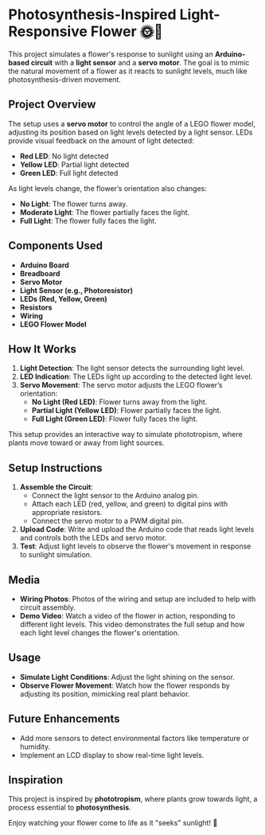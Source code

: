# Photosynthesis-Inspired Light-Responsive Flower 🌞🌸

This project simulates a flower's response to sunlight using an **Arduino-based circuit** with a **light sensor** and a **servo motor**. The goal is to mimic the natural movement of a flower as it reacts to sunlight levels, much like photosynthesis-driven movement.

## Project Overview
The setup uses a **servo motor** to control the angle of a LEGO flower model, adjusting its position based on light levels detected by a light sensor. LEDs provide visual feedback on the amount of light detected:
- **Red LED**: No light detected
- **Yellow LED**: Partial light detected
- **Green LED**: Full light detected

As light levels change, the flower’s orientation also changes:
- **No Light**: The flower turns away.
- **Moderate Light**: The flower partially faces the light.
- **Full Light**: The flower fully faces the light.

## Components Used
- **Arduino Board**
- **Breadboard**
- **Servo Motor**
- **Light Sensor (e.g., Photoresistor)**
- **LEDs (Red, Yellow, Green)**
- **Resistors**
- **Wiring**
- **LEGO Flower Model**

## How It Works
1. **Light Detection**: The light sensor detects the surrounding light level.
2. **LED Indication**: The LEDs light up according to the detected light level.
3. **Servo Movement**: The servo motor adjusts the LEGO flower’s orientation:
   - **No Light (Red LED)**: Flower turns away from the light.
   - **Partial Light (Yellow LED)**: Flower partially faces the light.
   - **Full Light (Green LED)**: Flower fully faces the light.

This setup provides an interactive way to simulate phototropism, where plants move toward or away from light sources.

## Setup Instructions
1. **Assemble the Circuit**:
   - Connect the light sensor to the Arduino analog pin.
   - Attach each LED (red, yellow, and green) to digital pins with appropriate resistors.
   - Connect the servo motor to a PWM digital pin.
2. **Upload Code**: Write and upload the Arduino code that reads light levels and controls both the LEDs and servo motor.
3. **Test**: Adjust light levels to observe the flower's movement in response to sunlight simulation.

## Media
- **Wiring Photos**: Photos of the wiring and setup are included to help with circuit assembly.
- **Demo Video**: Watch a video of the flower in action, responding to different light levels. This video demonstrates the full setup and how each light level changes the flower's orientation.

## Usage
- **Simulate Light Conditions**: Adjust the light shining on the sensor.
- **Observe Flower Movement**: Watch how the flower responds by adjusting its position, mimicking real plant behavior.

## Future Enhancements
- Add more sensors to detect environmental factors like temperature or humidity.
- Implement an LCD display to show real-time light levels.

## Inspiration
This project is inspired by **phototropism**, where plants grow towards light, a process essential to **photosynthesis**.

Enjoy watching your flower come to life as it "seeks" sunlight! 🌱
